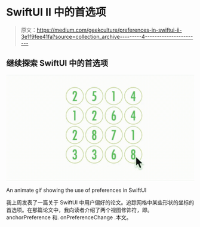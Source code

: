 # SwiftUI II 中的首选项

> 原文：<https://medium.com/geekculture/preferences-in-swiftui-ii-3e1f9fee41fa?source=collection_archive---------4----------------------->

## 继续探索 SwiftUI 中的首选项

![](img/99398f48a0ce97ec4fe29201bd5fac6c.png)

An animate gif showing the use of preferences in SwiftUI

我上周发表了一篇关于 SwiftUI 中用户偏好的论文。追踪网格中某些形状的坐标的首选项。在那篇论文中，我向读者介绍了两个视图修饰符，即。anchorPreference 和. onPreferenceChange .本文。